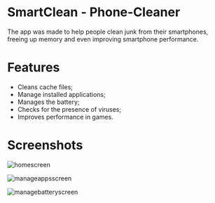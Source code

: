 # SmartClean - Phone-Cleaner
The app was made to help people clean junk from their smartphones, freeing up memory and even improving smartphone performance.

# Features
* Cleans cache files;
* Manage installed applications;
* Manages the battery;
* Checks for the presence of viruses;
* Improves performance in games.

# Screenshots
![homescreen](https://github.com/DiegoGehrke/SmartClean---Phone-Cleaner/assets/76628949/66f24210-8347-45a5-a5bf-ffd77c193bd7)


![manageappsscreen](https://github.com/DiegoGehrke/SmartClean---Phone-Cleaner/assets/76628949/f69449bc-fe38-46e5-a500-d690d8cf589e)


![managebatteryscreen](https://github.com/DiegoGehrke/SmartClean---Phone-Cleaner/assets/76628949/f955370d-4321-4d84-98ec-f21348f18fa3)

